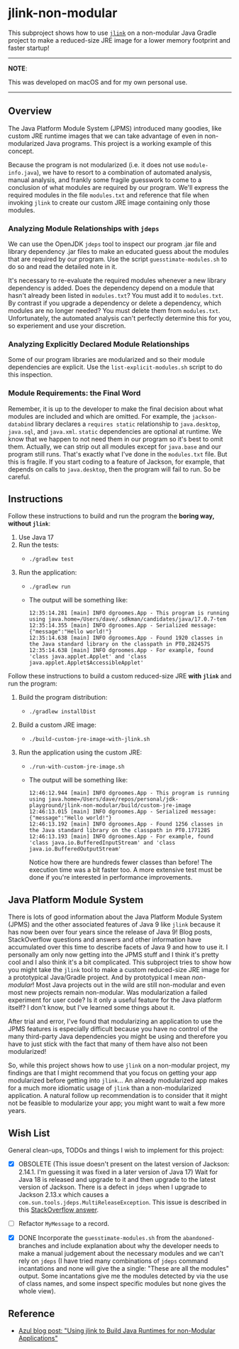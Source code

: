 # jlink-non-modular

This subproject shows how to use [`jlink`](https://openjdk.java.net/jeps/282) on a non-modular Java Gradle project to make a reduced-size JRE image for a lower memory footprint and faster startup!

---
**NOTE**:

This was developed on macOS and for my own personal use.

---

## Overview

The Java Platform Module System (JPMS) introduced many goodies, like custom JRE runtime images that we can take advantage
of even in non-modularized Java programs. This project is a working example of this concept.

Because the program is not modularized (i.e. it does not use `module-info.java`), we have to resort to a combination of
automated analysis, manual analysis, and frankly some fragile guesswork to come to a conclusion of what modules are
required by our program. We'll express the required modules in the file `modules.txt` and reference that file when
invoking `jlink` to create our custom JRE image containing only those modules.


### Analyzing Module Relationships with `jdeps`

We can use the OpenJDK `jdeps` tool to inspect our program .jar file and library dependency .jar files to make an
educated guess about the modules that are required by our program. Use the script `guesstimate-modules.sh` to do so and
read the detailed note in it.

It's necessary to re-evaluate the required modules whenever a new library dependency is added. Does the dependency
depend on a module that hasn't already been listed in `modules.txt`? You must add it to `modules.txt`. By contrast if
you upgrade a dependency or delete a dependency, which modules are no longer needed? You must delete them from
`modules.txt`. Unfortunately, the automated analysis can't perfectly determine this for you, so experiement and use your
discretion.


### Analyzing Explicitly Declared Module Relationships

Some of our program libraries are modularized and so their module dependencies are explicit. Use the `list-explicit-modules.sh`
script to do this inspection.


### Module Requirements: the Final Word

Remember, it is up to the developer to make the final decision about what modules are included and which are omitted.
For example, the `jackson-databind` library declares a `requires static` relationship to `java.desktop`, `java.sql`,
and `java.xml`. `static` dependencies are optional at runtime. We know that we happen to not need them in our program
so it's best to omit them. Actually, we can strip out all modules except for `java.base` and our program still runs.
That's exactly what I've done in the `modules.txt` file. But this is fragile. If you start coding to a feature of Jackson,
for example, that depends on calls to `java.desktop`, then the program will fail to run. So be careful.


## Instructions

Follow these instructions to build and run the program the **boring way, without `jlink`**:

1. Use Java 17
2. Run the tests:
   * ```shell
     ./gradlew test
     ```
3. Run the application:
   * ```shell
     ./gradlew run
     ```
   * The output will be something like:
     ```text
     12:35:14.281 [main] INFO dgroomes.App - This program is running using java.home=/Users/dave/.sdkman/candidates/java/17.0.7-tem
     12:35:14.355 [main] INFO dgroomes.App - Serialized message: {"message":"Hello world!"}
     12:35:14.638 [main] INFO dgroomes.App - Found 1920 classes in the Java standard library on the classpath in PT0.282457S
     12:35:14.638 [main] INFO dgroomes.App - For example, found 'class java.applet.Applet' and 'class java.applet.Applet$AccessibleApplet'
     ```

Follow these instructions to build a custom reduced-size JRE **with `jlink`** and run the program:

1. Build the program distribution:
   * ```shell
     ./gradlew installDist
     ```
2. Build a custom JRE image:
   * ```shell
     ./build-custom-jre-image-with-jlink.sh
     ```
3. Run the application using the custom JRE:
   * ```shell
     ./run-with-custom-jre-image.sh
     ```
   * The output will be something like:
     ```text
     12:46:12.944 [main] INFO dgroomes.App - This program is running using java.home=/Users/dave/repos/personal/jdk-playground/jlink-non-modular/build/custom-jre-image
     12:46:13.015 [main] INFO dgroomes.App - Serialized message: {"message":"Hello world!"}
     12:46:13.192 [main] INFO dgroomes.App - Found 1256 classes in the Java standard library on the classpath in PT0.177128S
     12:46:13.193 [main] INFO dgroomes.App - For example, found 'class java.io.BufferedInputStream' and 'class java.io.BufferedOutputStream'
     ```
     Notice how there are hundreds fewer classes than before! The execution time was a bit faster too. A more extensive
     test must be done if you're interested in performance improvements.


## Java Platform Module System

There is lots of good information about the Java Platform Module System (JPMS) and the other associated features of Java 9
like `jlink` because it has now been over four years since the release of Java 9! Blog posts, StackOverflow questions
and answers and other information have accumulated over this time to describe facets of Java 9 and how to use it. I
personally am only now getting into the JPMS stuff and I think it's pretty cool and I also think it's a bit complicated.
This subproject tries to show how you might take the `jlink` tool to make a custom reduced-size JRE image for a
prototypical Java/Gradle project. And by prototypical I mean *non-modular*! Most Java projects out in the wild are still
non-modular and even most new projects remain non-modular. Was modularization a failed experiment for user code? Is it
only a useful feature for the Java platform itself? I don't know, but I've learned some things about it.

After trial and error, I've found that modularizing an application to use the JPMS features is especially
difficult because you have no control of the many third-party Java dependencies you might be using and therefore you have
to just stick with the fact that many of them have also not been modularized!

So, while this project shows how to use `jlink` on a non-modular project, my findings are that I might recommend that you
focus on getting your app modularized before getting into `jlink`... An already modularized app makes for a much more idiomatic
usage of `jlink` than a non-modularized application. A natural follow up recommendation is to consider that it might not be
feasible to modularize your app; you might want to wait a few more years.


## Wish List

General clean-ups, TODOs and things I wish to implement for this project:

* [x] OBSOLETE (This issue doesn't present on the latest version of Jackson: 2.14.1. I'm guessing it was fixed in a later version of Java 17) Wait for Java 18 is released and upgrade to it and then upgrade to the latest version of Jackson. There is a defect in
  `jdeps` when I upgrade to Jackson 2.13.x which causes a `com.sun.tools.jdeps.MultiReleaseException`. This issue is
  described in this [StackOverflow answer](https://stackoverflow.com/a/70011064).
* [ ] Refactor `MyMessage` to a record.
* [x] DONE Incorporate the `guesstimate-modules.sh` from the `abandoned-` branches and include explanation about why the developer
  needs to make a manual judgement about the necessary modules and we can't rely on `jdeps` (I have tried many
  combinations of `jdeps` command incantations and none will give the a single: "These are all the modules" output. Some
  incantations give me the modules detected by via the use of class names, and some inspect specific modules but none
  gives the whole view).


## Reference

* [Azul blog post: "Using jlink to Build Java Runtimes for non-Modular Applications"](https://medium.com/azulsystems/using-jlink-to-build-java-runtimes-for-non-modular-applications-9568c5e70ef4)

